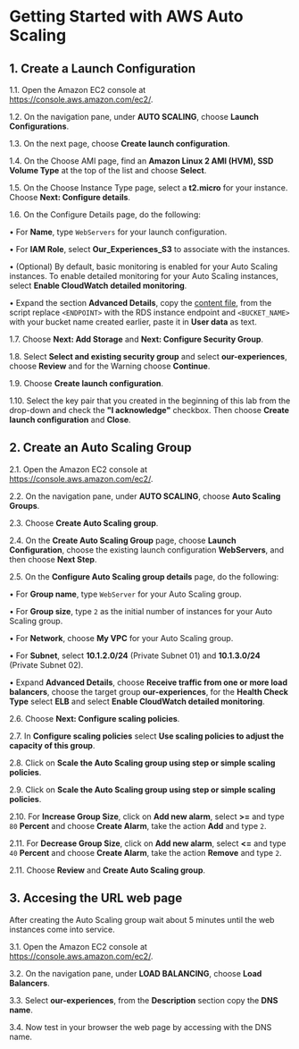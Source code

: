 # Getting Started with AWS Auto Scaling

## 1. Create a Launch Configuration

1.1\.	Open the Amazon EC2 console at https://console.aws.amazon.com/ec2/.

1.2\.	On the navigation pane, under **AUTO SCALING**, choose **Launch Configurations**.

1.3\.	On the next page, choose **Create launch configuration**.

1.4\.	On the Choose AMI page, find an **Amazon Linux 2 AMI (HVM), SSD Volume Type** at the top of the list and choose **Select**.

1.5\.	On the Choose Instance Type page, select a **t2.micro** for your instance. Choose **Next: Configure details**.

1.6\.	On the Configure Details page, do the following:

•	For **Name**, type `WebServers` for your launch configuration.

•	For **IAM Role**, select **Our_Experiences_S3** to associate with the instances.

•	(Optional) By default, basic monitoring is enabled for your Auto Scaling instances. To enable detailed monitoring for your Auto Scaling instances, select **Enable CloudWatch detailed monitoring**.

•	Expand the section **Advanced Details**, copy the [content file](scripts/bootstrap-github.sh), from the script replace `<ENDPOINT>` with the RDS instance endpoint and `<BUCKET_NAME>` with your bucket name created earlier, paste it in **User data** as text.

1.7\.	Choose **Next: Add Storage** and **Next: Configure Security Group**.

1.8\.	Select **Select and existing security group** and select **our-experiences**, choose **Review** and for the Warning choose **Continue**.

1.9\.	Choose **Create launch configuration**.

1.10\.	Select the key pair that you created in the beginning of this lab from the drop-down and check the **"I acknowledge"** checkbox. Then choose **Create launch configuration** and **Close**.

## 2. Create an Auto Scaling Group

2.1\.	Open the Amazon EC2 console at https://console.aws.amazon.com/ec2/.

2.2\.	On the navigation pane, under **AUTO SCALING**, choose **Auto Scaling Groups**.

2.3\.	Choose **Create Auto Scaling group**.

2.4\.	On the **Create Auto Scaling Group** page, choose **Launch Configuration**, choose the existing launch configuration **WebServers**, and then choose **Next Step**.

2.5\.	On the **Configure Auto Scaling group details** page, do the following:

•	For **Group name**, type `WebServer` for your Auto Scaling group.

•	For **Group size**, type `2` as the initial number of instances for your Auto Scaling group.

•	For **Network**, choose **My VPC** for your Auto Scaling group.

•	For **Subnet**, select **10.1.2.0/24** (Private Subnet 01) and **10.1.3.0/24** (Private Subnet 02).

•	Expand **Advanced Details**, choose **Receive traffic from one or more load balancers**, choose the target group **our-experiences**, for the **Health Check Type** select **ELB** and select **Enable CloudWatch detailed monitoring**.

2.6\.	Choose **Next: Configure scaling policies**.

2.7\.	In **Configure scaling policies** select **Use scaling policies to adjust the capacity of this group**.

2.8\.	Click on **Scale the Auto Scaling group using step or simple scaling policies**.

2.9\.	Click on **Scale the Auto Scaling group using step or simple scaling policies**.

2.10\.	For **Increase Group Size**, click on **Add new alarm**, select **>=** and type `80` **Percent** and choose **Create Alarm**, take the action **Add** and type `2`.

2.11\.	For **Decrease Group Size**, click on **Add new alarm**, select **<=** and type `40` **Percent** and choose **Create Alarm**, take the action **Remove** and type `2`.

2.11\.	Choose **Review** and **Create Auto Scaling group**.

## 3. Accesing the URL web page

After creating the Auto Scaling group wait about 5 minutes until the web instances come into service.

3.1\.	Open the Amazon EC2 console at https://console.aws.amazon.com/ec2/.

3.2\.	On the navigation pane, under **LOAD BALANCING**, choose **Load Balancers**.

3.3\.	Select **our-experiences**, from the **Description** section copy the **DNS name**.

3.4\.	Now test in your browser the web page by accessing with the DNS name.